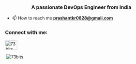 <h3 align="center">A passionate DevOps Engineer from India</h3>

- 📫 How to reach me **prashantkr0628@gmail.com**

<h3 align="left">Connect with me:</h3>
<p align="left">
<a href="https://linkedin.com/in/73bits" target="blank"><img align="center" src="https://raw.githubusercontent.com/rahuldkjain/github-profile-readme-generator/master/src/images/icons/Social/linked-in-alt.svg" alt="73bits" height="30" width="40" /></a>
</p>

<p>&nbsp;<img align="center" src="https://github-readme-stats.vercel.app/api?username=73bits&show_icons=true&locale=en" alt="73bits" /></p>
